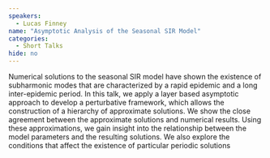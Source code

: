 ```yaml
---
speakers:
  - Lucas Finney
name: "Asymptotic Analysis of the Seasonal SIR Model"
categories:
  - Short Talks
hide: no
---
```

Numerical solutions to the seasonal SIR model have shown the existence of subharmonic modes that are characterized by a rapid epidemic and a long inter-epidemic period. In this talk, we apply a layer based asymptotic approach to develop a perturbative framework, which allows the construction of a hierarchy of approximate solutions. We show the close agreement between the approximate solutions and numerical results. Using these approximations, we gain insight into the relationship between the model parameters and the resulting solutions. We also explore the conditions that affect the existence of particular periodic solutions
